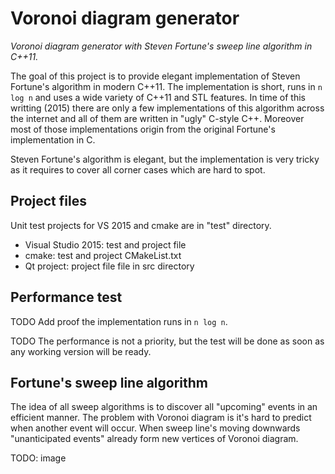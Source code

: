 # Voronoi diagram generator
*Voronoi diagram generator with Steven Fortune's sweep line algorithm in C++11.*

The goal of this project is to provide elegant implementation of Steven Fortune's algorithm in modern C++11. The implementation is short, runs in `n log n` and uses a wide variety of C++11 and STL features. In time of this writting (2015) there are only a few implementations of this algorithm across the internet and all of them are written in "ugly" C-style C++. Moreover most of those implementations origin from the original Fortune's implementation in C.

Steven Fortune's algorithm is elegant, but the implementation is very tricky as it requires to cover all corner cases which are hard to spot.

## Project files
Unit test projects for VS 2015 and cmake are in "test" directory.

- Visual Studio 2015: test and project file
- cmake: test and project CMakeList.txt
- Qt project: project file file in src directory

## Performance test

TODO Add proof the implementation runs in `n log n`.

TODO The performance is not a priority, but the test will be done as soon as any working version will be ready.

## Fortune's sweep line algorithm

The idea of all sweep algorithms is to discover all "upcoming" events in an efficient manner. The problem with Voronoi diagram is it's hard to predict when another event will occur. When sweep line's moving downwards "unanticipated events" already form new vertices of Voronoi diagram.

TODO: image



